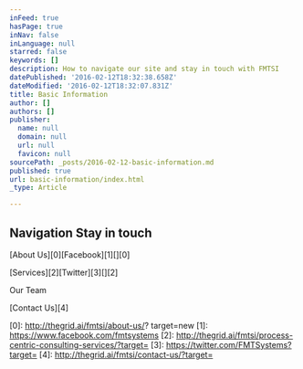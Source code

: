 ```yaml
---
inFeed: true
hasPage: true
inNav: false
inLanguage: null
starred: false
keywords: []
description: How to navigate our site and stay in touch with FMTSI
datePublished: '2016-02-12T18:32:38.658Z'
dateModified: '2016-02-12T18:32:07.831Z'
title: Basic Information
author: []
authors: []
publisher:
  name: null
  domain: null
  url: null
  favicon: null
sourcePath: _posts/2016-02-12-basic-information.md
published: true
url: basic-information/index.html
_type: Article

---
```

## Navigation                  Stay in touch

[About Us][0][Facebook][1][][0]

[Services][2][Twitter][3][][2]

Our Team

[Contact Us][4]

[0]: http://thegrid.ai/fmtsi/about-us/? target=new
[1]: https://www.facebook.com/fmtsystems
[2]: http://thegrid.ai/fmtsi/process-centric-consulting-services/?target=
[3]: https://twitter.com/FMTSystems?target=
[4]: http://thegrid.ai/fmtsi/contact-us/?target=